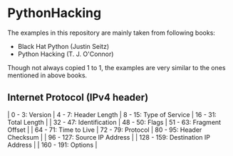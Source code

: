 # PythonHacking

The examples in this repository are mainly taken from following books:
- Black Hat Python (Justin Seitz)
- Python Hacking (T. J. O'Connor)

Though not always copied 1 to 1, the examples are very similar to the ones mentioned in above books.


## Internet Protocol (IPv4 header)

| 0 - 3: Version | 4 - 7: Header Length | 8 - 15: Type of Service | 16 - 31: Total Length                     |
| 32 - 47: Identification                                         | 48 - 50: Flags | 51 - 63: Fragment Offset |
| 64 - 71: Time to Live                 | 72 - 79: Protocol       | 80 - 95: Header Checksum                  |
| 96 - 127: Source IP Address                                                                                 |
| 128 - 159: Destination IP Address                                                                           |
| 160 - 191: Options                                                                                          |
